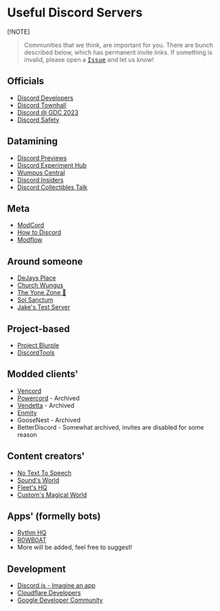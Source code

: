 # __Useful Discord Servers__

[!NOTE]
> Communities that we think, are important for you. There are bunch described below, which has permanent invite links. If something is invalid, please open a <kbd>[Issue](https://github.com/FoUnDeRR/datamining-hub/issues)</kbd> and let us know!

## Officials
- [Discord Developers](https://discord.gg/discord-developers)
- [Discord Townhall](https://discord.gg/discord-townhall)
- [Discord @ GDC 2023](https://discord.gg/gdc2023)
- [Discord Safety](https://discord.gg/safety)

## Datamining
- [Discord Previews](https://discord.gg/discord-603970300668805120)
- [Discord Experiment Hub](https://discord.gg/experiments)
- [Wumpus Central](https://discord.gg/wumpus-central-1087801778365546556)
- [Discord Insiders](https://discord.gg/cGvgpGTdDU)
- [Discord Collectibles Talk](https://discord.gg/4wdfSmYRtF)

## Meta
- [ModCord](https://discord.gg/modcord-992393911576313886)
- [How to Discord](https://discord.gg/how-to-discord-881519316506402887)
- [Modflow](https://discord.gg/fsD8DG4wu5)

## Around someone
- [DeJays Place](https://discord.gg/SpPPMue6yq)
- [Church Wungus](https://discord.gg/GRZYceptCu)
- [The Yone Zone 🥴](https://discord.gg/yoni)
- [Sol Sanctum](https://discord.gg/ian)
- [Jake's Test Server](https://discord.gg/jake)

## Project-based
- [Project Blurple](https://discord.gg/blurple)
- [DiscordTools](https://discord.gg/M964fPAcFh)

## Modded clients'
- [Vencord](https://discord.gg/vencord)
- [Powercord](https://discord.gg/powercord) - Archived
- [Vendetta](https://discord.gg/vendetta-1015931589865246730) - Archived
- [Enmity](https://discord.gg/enmity)
- GooseNest - Archived
- BetterDiscord - Somewhat archived, invites are disabled for some reason

## Content creators'
- [No Text To Speech](https://discord.gg/ntts)
- [Sound's World](https://discord.com/invite/sound)
- [Fleet's HQ](https://discord.com/invite/77BJxVPwsf)
- [Custom's Magical World](https://discord.com/invite/k8cb7hp)

## Apps' (formelly bots)
- [Rythm HQ](https://discord.gg/rythm)
- [R0WB0AT](https://discord.gg/b1nzy)
- More will be added, feel free to suggest!

## Development
- [Discord.js - Imagine an app](https://discord.gg/djs)
- [Cloudflare Developers](https://discord.gg/cloudflaredev)
- [Google Developer Community](https://discord.gg/google-dev-community)

<!-- Credits goes to: https://github.com/FoUnDeRR/datamining-hub  -->